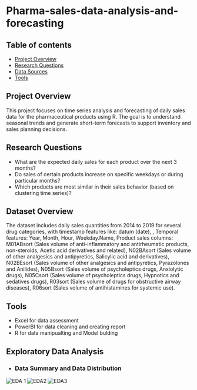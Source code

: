 # Pharma-sales-data-analysis-and-forecasting

## Table of contents
- [Project Overview](#project-overview)
- [Research Questions](#research-questions)
- [Data Sources](#data-sources)
- [Tools](#tools)


## Project Overview

This project focuses on time series analysis and forecasting of daily sales data for the pharmaceutical products using R. The goal is to understand seasonal trends and generate short-term forecasts to support inventory and sales planning decisions.

## Research Questions

- What are the expected daily sales for each product over the next 3 months?
- Do sales of certain products increase on specific weekdays or during particular months?
- Which products are most similar in their sales behavior (based on clustering time series)?

## Dataset Overview

The dataset includes daily sales quantities from 2014 to 2019 for several drug categories, with timestamp features like: datum (date), , Temporal features: Year, Month, Hour, Weekday.Name, Product sales columns: M01ABsort (Sales volume of anti-inflammatory and antirheumatic products, non-steroids, Acetic acid derivatives and related), N02BAsort (Sales volume of other analgesics and antipyretics, Salicylic acid and derivatives), N02BEsort (Sales volume of other analgesics and antipyretics, Pyrazolones and Anilides), N05Bsort (Sales volume of psycholeptics drugs, Anxiolytic drugs), N05Csort (Sales volume of psycholeptics drugs, Hypnotics and sedatives drugs), R03sort (Sales volume of drugs for obstructive airway diseases), R06sort (Sales volume of antihistamines for systemic use). 

## Tools
- Excel for data assessment 
- PowerBI for data cleaning and creating report 
- R for data manipualting and Model bulding

## Exploratory Data Analysis

- ### Data Summary and Data Distribution

![EDA 1](https://github.com/user-attachments/assets/6b78f043-9ec6-43b9-816f-3c9ea9cb290c)
![EDA2](https://github.com/user-attachments/assets/3f36063e-1f08-4851-8c09-ec631173f299)
![EDA3](https://github.com/user-attachments/assets/b162819b-fb11-4ed5-81bf-00f5f27d1715)
